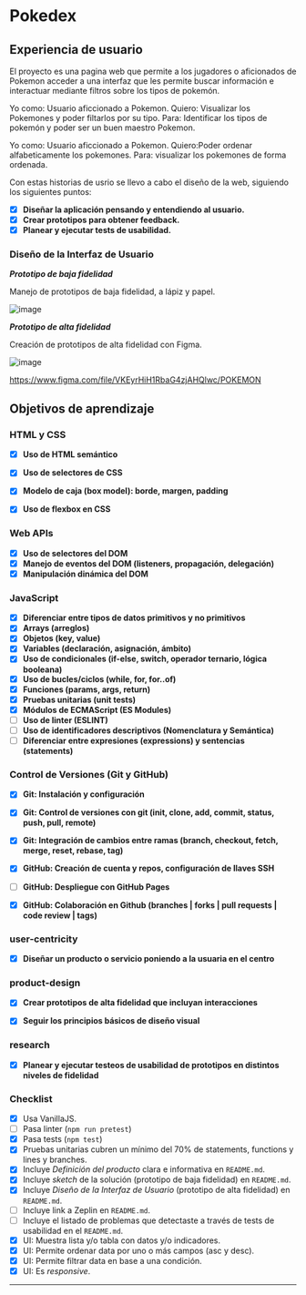 # Pokedex

##  Experiencia de usuario 

El proyecto es una pagina web que permite a los jugadores o aficionados de Pokemon acceder a una interfaz que les permite buscar información e interactuar mediante filtros sobre los tipos de pokemón.

Yo como: Usuario aficcionado a Pokemon.
Quiero: Visualizar los Pokemones y poder filtarlos por su tipo.
Para: Identificar los tipos de pokemón y poder ser un buen maestro Pokemon.

Yo como: Usuario aficcionado a Pokemon.
Quiero:Poder ordenar alfabeticamente los pokemones.
Para: visualizar los pokemones de forma ordenada.

Con estas historias de usrio se llevo a cabo el diseño de la web, siguiendo los siguientes puntos:

- [x] **Diseñar la aplicación pensando y entendiendo al usuario.**
- [x] **Crear prototipos para obtener feedback.**
- [x] **Planear y ejecutar tests de usabilidad.**

###  Diseño de la Interfaz de Usuario 

***Prototipo de baja fidelidad***


Manejo de prototipos de baja fidelidad, a lápiz y papel.


![image](https://user-images.githubusercontent.com/105513471/182613580-a192c91b-9904-4c56-ad1b-3e4d3568857d.png)

***Prototipo de alta fidelidad***


Creación de prototipos de alta fidelidad con Figma.


![image](https://user-images.githubusercontent.com/105513471/182614813-46bdfb78-2098-47e9-ae35-9ad2569ae4d2.png)


https://www.figma.com/file/VKEyrHiH1RbaG4zjAHQlwc/POKEMON





##  Objetivos de aprendizaje

### HTML y CSS

- [x] **Uso de HTML semántico**
- [x] **Uso de selectores de CSS**
- [x] **Modelo de caja (box model): borde, margen, padding**
- [x] **Uso de flexbox en CSS**

  
### Web APIs

- [x] **Uso de selectores del DOM**
- [x] **Manejo de eventos del DOM (listeners, propagación, delegación)**
- [x] **Manipulación dinámica del DOM**

### JavaScript

- [x] **Diferenciar entre tipos de datos primitivos y no primitivos**
- [x] **Arrays (arreglos)**
- [x] **Objetos (key, value)**
- [x] **Variables (declaración, asignación, ámbito)**
- [x] **Uso de condicionales (if-else, switch, operador ternario, lógica booleana)**
- [x] **Uso de bucles/ciclos (while, for, for..of)**
- [x] **Funciones (params, args, return)**
- [x] **Pruebas unitarias (unit tests)**
- [x] **Módulos de ECMAScript (ES Modules)**
- [ ] **Uso de linter (ESLINT)**
- [ ] **Uso de identificadores descriptivos (Nomenclatura y Semántica)**
- [ ] **Diferenciar entre expresiones (expressions) y sentencias (statements)**

### Control de Versiones (Git y GitHub)

- [x] **Git: Instalación y configuración**

- [x] **Git: Control de versiones con git (init, clone, add, commit, status, push, pull, remote)**

- [x] **Git: Integración de cambios entre ramas (branch, checkout, fetch, merge, reset, rebase, tag)**

- [x] **GitHub: Creación de cuenta y repos, configuración de llaves SSH**

- [ ] **GitHub: Despliegue con GitHub Pages**

- [x] **GitHub: Colaboración en Github (branches | forks | pull requests | code review | tags)**

### user-centricity

- [x] **Diseñar un producto o servicio poniendo a la usuaria en el centro**

### product-design

- [x] **Crear prototipos de alta fidelidad que incluyan interacciones**

- [x] **Seguir los principios básicos de diseño visual**

### research

- [x] **Planear y ejecutar testeos de usabilidad de prototipos en distintos niveles de fidelidad**



### Checklist

* [x] Usa VanillaJS.
* [ ] Pasa linter (`npm run pretest`)
* [x] Pasa tests (`npm test`)
* [x] Pruebas unitarias cubren un mínimo del 70% de statements, functions y
  lines y branches.
* [x] Incluye _Definición del producto_ clara e informativa en `README.md`.
* [x] Incluye _sketch_ de la solución (prototipo de baja fidelidad) en
  `README.md`.
* [x] Incluye _Diseño de la Interfaz de Usuario_ (prototipo de alta fidelidad)
  en `README.md`.
* [ ] Incluye link a Zeplin en `README.md`.
* [ ] Incluye el listado de problemas que detectaste a través de tests de
  usabilidad en el `README.md`.
* [x] UI: Muestra lista y/o tabla con datos y/o indicadores.
* [x] UI: Permite ordenar data por uno o más campos (asc y desc).
* [x] UI: Permite filtrar data en base a una condición.
* [x] UI: Es _responsive_.
**********
